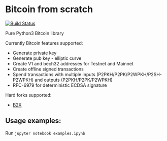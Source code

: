 # Bitcoin from scratch 

[![Build Status](https://travis-ci.org/gustavonalle/bfs.svg?branch=master)](https://travis-ci.org/gustavonalle/bfs/)

Pure Python3 Bitcoin library

Currently Bitcoin features supported:

* Generate private key
* Generate pub key - elliptic curve
* Create V1 and bech32 addresses for Testnet and Mainnet
* Create offline signed transactions
* Spend transactions with multiple inputs (P2PKH/P2PK/P2WPKH/P2SH-P2WPKH) and outputs (P2PKH/P2PK/P2WPKH)
* RFC-6979 for deterministic ECDSA signature

Hard forks supported:

* [B2X](https://b2x-segwit.io) 


## Usage examples:

Run  ```jupyter notebook examples.ipynb``` 
